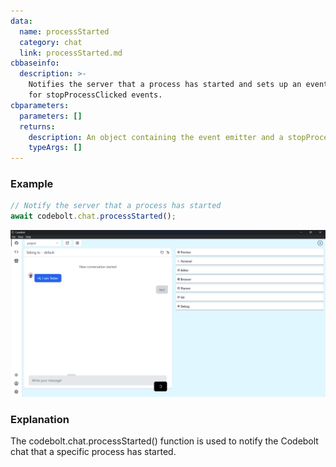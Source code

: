 ```yaml
---
data:
  name: processStarted
  category: chat
  link: processStarted.md
cbbaseinfo:
  description: >-
    Notifies the server that a process has started and sets up an event listener
    for stopProcessClicked events.
cbparameters:
  parameters: []
  returns:
    description: An object containing the event emitter and a stopProcess method.
    typeArgs: []
---
```

<CBBaseInfo/> 
 <CBParameters/>


### Example 

```js
// Notify the server that a process has started
await codebolt.chat.processStarted();
```

![image](../../../static/img/processStarted.png)

### Explanation
The codebolt.chat.processStarted() function is used to notify the Codebolt chat that a specific process has started.